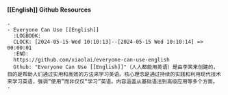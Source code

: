#### [[English]] Github Resources
	-
	- Everyone Can Use [[English]]
	  :LOGBOOK:
	  CLOCK: [2024-05-15 Wed 10:10:13]--[2024-05-15 Wed 10:10:14] =>  00:00:01
	  :END:
	  https://github.com/xiaolai/everyone-can-use-english
	  Gthub: "Everyone Can Use [[English]]"（人人都能用英语）是由李笑来创建的，目的是帮助人们通过实用和高效的方法来学习英语。核心理念是通过持续的实践和利用现代技术来学习英语，强调“使用”而非仅仅“学习”英语。内容涵盖从基础语法到高级应用等多个方面。
	-
